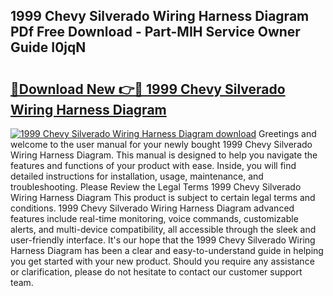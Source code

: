 ## 1999 Chevy Silverado Wiring Harness Diagram PDf Free Download - Part-MIH Service Owner Guide I0jqN

# <h2><a href="http://dfo7st.blite.top/?on=1999+Chevy+Silverado+Wiring+Harness+Diagram">🔗Download New 👉🔴 1999 Chevy Silverado Wiring Harness Diagram</a></h2>

[![1999 Chevy Silverado Wiring Harness Diagram download](https://i.imgur.com/lujVjoI.png)](http://dfo7st.blite.top/?on=1999+Chevy+Silverado+Wiring+Harness+Diagram)
Greetings and welcome to the user manual for your newly bought 1999 Chevy Silverado Wiring Harness Diagram. This manual is designed to help you navigate the features and functions of your product with ease. Inside, you will find detailed instructions for installation, usage, maintenance, and troubleshooting. Please Review the Legal Terms 1999 Chevy Silverado Wiring Harness Diagram This product is subject to certain legal terms and conditions. 1999 Chevy Silverado Wiring Harness Diagram advanced features include real-time monitoring, voice commands, customizable alerts, and multi-device compatibility, all accessible through the sleek and user-friendly interface. It's our hope that the 1999 Chevy Silverado Wiring Harness Diagram has been a clear and easy-to-understand guide in helping you get started with your new product. Should you require any assistance or clarification, please do not hesitate to contact our customer support team.

